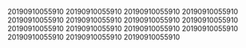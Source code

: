 20190910055910
20190910055910
20190910055910
20190910055910
20190910055910
20190910055910
20190910055910
20190910055910
20190910055910
20190910055910
20190910055910
20190910055910
20190910055910
20190910055910
20190910055910
